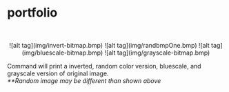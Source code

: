 # portfolio
<br>
<p align="center">![alt tag](img/invert-bitmap.bmp)
![alt tag](img/randbmpOne.bmp)
![alt tag](img/bluescale-bitmap.bmp)
![alt tag](img/grayscale-bitmap.bmp)

Command will print a inverted, random color version, bluescale, and  grayscale version of original image.   
   _**Random image may be different than shown above_
</p>
